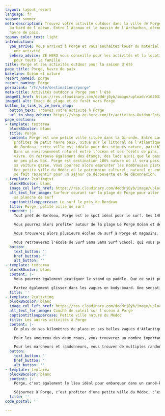 ```yaml
---
layout: layout_resort
language: fr
season: summer
meta-description: Trouvez votre activité outdoor dans la ville de Porge, petite ville
  au bord de l'océan. Entre l'Acanau et le bassin de l'Archachon, découvrez ce petit
  havre de paix.
topnav_color_text: light
introduction:
  you_arrive: Vous arrivez à Porge et vous souhaitez louer du matériel ou trouver
    une activité
  zehero_advice: ZE HERO vous conseille pour les activités et la location des équipements
    pour toute la famille
title: Porge et ses activités outdoor pour la saison d'été
page_title: Porge, havre de paix
baseline: Océan et nature
resort_nameid: porge
resort_naming: Porge
permalink: "/fr/ete/destinations/porge"
meta-title: Activités outdoor à Porge pour l'été
image01_href: https://res.cloudinary.com/deddrj0yb/image/upload/v1649326082/website/resorts/Porge/quentin-menini-9R1GCeFAkV0-unsplash.jpg
image01_alt: Image de plage et de forêt vers Porge
button_to_link_to_ze_hero_shop:
  button_text: Trouvez votre activité à Porge
  url_to_shop_zehero: https://shop.ze-hero.com/fr/activites-Outdoor?station=Porge&calessonstype=all&catypegenderlistsummer=all&calessonsactivitytype=all&start-date=
page_sections:
- template: textarea
  blockBGcolor: blanc
  title: Porge
  content: Porge est une petite ville située dans la Gironde. Entre Lacanau et Arcachon,
    profitez de petit havre paix, situé sur le littoral de l'Atlantique. Tout près
    de Bordeau, cette ville est idéale pour des séjours nature, paisible en famille.
    Dans un environnement naturel entre l'océan et ses forêts de pins, il fait bon
    vivre. On retrouve également des étangs, des lacs ainsi que le bassin d'Arcachon
    un peu plus bas. Porge est destination 100% nature où il sera possible de laisser
    sa voiture garée. Vous pourrez alors emprunter les nombreuses pistes cyclables.
    Une petite ville du Médoc où le patrimoine culturel, naturel et environnemental
    se fait ressentir pour un séjour de découverte et de déconnexion.
- template: 2colimgtxt
  blockBGcolor: blanc
  image_col_left_href: https://res.cloudinary.com/deddrj0yb/image/upload/v1649326113/website/resorts/Porge/william-peynichou-PyBAvBb5Obc-unsplash.jpg
  alt_text_for_image: Surfeur courant sur la plage de Porge pour aller surfer avec
    sa planche de surf
  captiontitleuppercase: Le surf le près de Bordeau
  title: Porge, petite ville de surf
  content: |-
    Tout prêt de Bordeau, Porge est le spot idéal pour le surf. Ses 14km de plage et de sable vous offrent une vaste étendue d'océan et de vague. Porge, c'est le spot idéal pour aller surfer dans le Médoc.

    Vous pourrez alors profiter autour de la plage Le Porge Océan et des vagues parfaites pour apprendre et s'initier au surf. Vous pourrez également vous perfectionner en prenant les vagues plus au large et les fameuses vagues de Shore-Break.

    Vous trouverez alors plusieurs écoles de surf à Porge et magasins, en plus des écoles de surf, pour louer votre planche de surf et votre combinaison. Que ce soit pour débuter, progresser ou pour vous perfectionner, en groupe, en famille ou seul, vous profiterez des nombreuses installations dédiées au surf.

    Vous retrouverez l'école de Surf Sama Sama Surf School, qui vous permettra de prendre des cours de surf à Porge. Que ce soit des cours de surf collectif, des cours privés, vous bénéficierez des conseils avisés et précis des moniteurs de l'école de surf. Le tout dans une ambiance agréable et ludique. Les moniteurs de surf vous attendent quel que soit votre niveau afin de pratiquer cette discipline de glisse unique qu'est le surf à Porge.
  button:
    text_button: ''
    href_button: ''
    alt_button: ''
- template: textarea
  blockBGcolor: blanc
  content: |-
    Vous pourrez également pratiquer le stand up paddle. Que ce soit pour prendre des cours pour vous initier à cette pratique, pour vous perfectionner dans cette glisse munie d'une pagaie, vous pourrez également louer votre matériel dans les différents shops de Porge.

    Partez également glisser dans les vagues en body-board. Une sensation encore plus près de l'eau où vous ne ferez plus qu'un avec l'océan et sa houle.
  title: ''
- template: 2coltxtimg
  blockBGcolor: blanc
  image_col_left_href: https://res.cloudinary.com/deddrj0yb/image/upload/v1649326093/website/resorts/Porge/angelo-carniato-7plcfCbPy5E-unsplash.jpg
  alt_text_for_image: Couché de soleil sur l'océan à Porge
  captiontitleuppercase: Petite ville nature du Médoc
  title: Les autres activités à Porge
  content: |-
    En plus de ses kilomètres de place et ses belles vagues d'Atlantique, Porge regorge de petit coin nature. Les activités natures et outdoors sont alors très diverses.

    Pour les amoureux des deux roues, vous trouverez un nombre important de pistes cyclable. Partez alors rouler à vélo de route à travers ces routes bordées de pins maritimes. Vous pourrez rejoindre également Lacanau, le Cap Ferret ou encore Arès. Vous pourrez également retrouver de nombreuses balades à faire en VTT et VTT électrique.

    Pour les marcheurs et randonneurs, vous trouver de multiples randonnées à faire dans les différents milieux naturel de Porge. Vous y trouverez une flore et faune préservé et riche tel qu'à l'étang de Langouarde.
  button:
    text_button: ''
    href_button: ''
    alt_button: ''
- template: textarea
  blockBGcolor: blanc
  content: |-
    Porge, c'est également le lieu idéal pour embarquer dans un canoë-kayak et de glisser sur le canal des Etangs. Ce canal relit le lac de Lacanau et le bassin d'Arcachon.

    Séjournez à Porge, c’est profiter d’une petite ville du Médoc, c’est se laisser pénétrer par le bien-être d’une nature préservé entre océan et pins. C’est partir surfer avec Sama Sama Surf school, c’est louer un vélo et randonner dans les zones naturelles. À quelques kilomètres de Bordeau, profitez de vous détendre à Porge, ce petit havre de paix.
  title: ''
code_postal: ''

---
```

